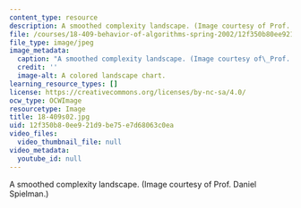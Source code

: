 ```yaml
---
content_type: resource
description: A smoothed complexity landscape. (Image courtesy of Prof. Daniel Spielman.)
file: /courses/18-409-behavior-of-algorithms-spring-2002/12f350b80ee921d9be75e7d68063c0ea_18-409s02.jpg
file_type: image/jpeg
image_metadata:
  caption: "A smoothed complexity landscape. (Image courtesy of\_Prof. Daniel Spielman.)"
  credit: ''
  image-alt: A colored landscape chart.
learning_resource_types: []
license: https://creativecommons.org/licenses/by-nc-sa/4.0/
ocw_type: OCWImage
resourcetype: Image
title: 18-409s02.jpg
uid: 12f350b8-0ee9-21d9-be75-e7d68063c0ea
video_files:
  video_thumbnail_file: null
video_metadata:
  youtube_id: null
---
```

A smoothed complexity landscape. (Image courtesy of Prof. Daniel Spielman.)
